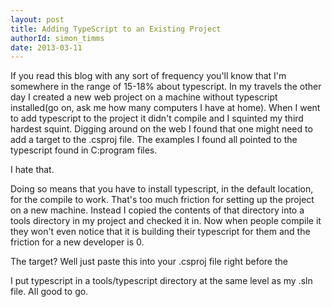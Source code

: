 ```yaml
---
layout: post
title: Adding TypeScript to an Existing Project
authorId: simon_timms
date: 2013-03-11
---
```


If you read this blog with any sort of frequency you'll know that I'm somewhere in the range of 15-18% about typescript. In my travels the other day I created a new web project on a machine without typescript installed(go on, ask me how many computers I have at home). When I went to add typescript to the project it didn't compile and I squinted my third hardest squint. Digging around on the web I found that one might need to add a target to the .csproj file. The examples I found all pointed to the typescript found in C:program files.

I hate that.

Doing so means that you have to install typescript, in the default location, for the compile to work. That's too much friction for setting up the project on a new machine. Instead I copied the contents of that directory into a tools directory in my project and checked it in. Now when people compile it they won't even notice that it is building their typescript for them and the friction for a new developer is 0.

The target? Well just paste this into your .csproj file right before the </project>

<script src='https://gist.github.com/stimms/5120387.js'></script>

I put typescript in a tools/typescript directory at the same level as my .sln file. All good to go.



